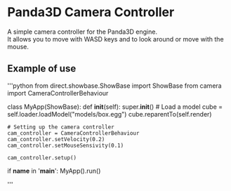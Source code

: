 # Panda3D Camera Controller
A simple camera controller for the Panda3D engine.</br>
It allows you to move with WASD keys and to look around or move with the mouse.

## Example of use
'''python
from direct.showbase.ShowBase import ShowBase
from camera import CameraControllerBehaviour

class MyApp(ShowBase):
  def __init__(self):
    super.__init__()
    # Load a model
    cube = self.loader.loadModel("models/box.egg")
    cube.reparentTo(self.render)
    
    # Setting up the camera controller
    cam_controller = CameraControllerBehaviour
    cam_controller.setVelocity(0.2)
    cam_controller.setMouseSensivity(0.1)
    
    cam_controller.setup()
 
if __name__ in '__main__':
  MyApp().run()

'''
